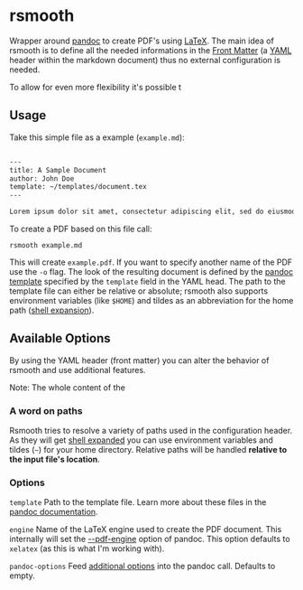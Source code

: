 # rsmooth

Wrapper around [pandoc](https://pandoc.org) to create PDF's using [LaTeX](https://www.latex-project.org/). The main idea of rsmooth is to define all the needed informations in the [Front Matter](https://jekyllrb.com/docs/front-matter/) (a [YAML](https://en.wikipedia.org/wiki/YAML) header within the markdown document) thus no external configuration is needed.

To allow for even more flexibility it's possible t


## Usage

Take this simple file as a example (`example.md`):

```md

---
title: A Sample Document
author: John Doe
template: ~/templates/document.tex
---

Lorem ipsum dolor sit amet, consectetur adipiscing elit, sed do eiusmod tempor.
```

To create a PDF based on this file call:

```shellscript
rsmooth example.md
```

This will create `example.pdf`. If you want to specify another name of the PDF use the `-o` flag. The look of the resulting document is defined by the [pandoc template](https://pandoc.org/MANUAL.html#templates) specified by the `template` field in the YAML head. The path to the template file can either be relative or absolute; rsmooth also supports environment variables (like `$HOME`) and tildes as an abbreviation for the home path ([shell expansion](https://tldp.org/LDP/Bash-Beginners-Guide/html/sect_03_04.html)).


## Available Options

By using the YAML header (front matter) you can alter the behavior of rsmooth and use additional features.

Note: The whole content of the 


### A word on paths

Rsmooth tries to resolve a variety of paths used in the configuration header. As they will get [shell expanded](https://tldp.org/LDP/Bash-Beginners-Guide/html/sect_03_04.html) you can use environment variables and tildes (`~`) for your home directory. Relative paths will be handled **relative to the input file's location**.


### Options

`template` Path to the template file. Learn more about these files in the [pandoc documentation](https://pandoc.org/MANUAL.html#templates).

`engine` Name of the LaTeX engine used to create the PDF document. This internally will set the [--pdf-engine](https://pandoc.org/MANUAL.html#option--pdf-engine) option of pandoc. This option defaults to `xelatex` (as this is what I'm working with).

`pandoc-options` Feed [additional options](https://pandoc.org/MANUAL.html#options) into the pandoc call. Defaults to empty.
